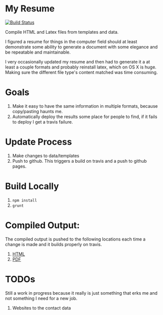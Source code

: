 # My Resume

[![Build Status](https://travis-ci.org/tgsoverly/resume.svg?branch=master)](https://travis-ci.org/tgsoverly/resume)

Compile HTML and Latex files from templates and data.  

I figured a resume for things in the computer field should at least demonstrate some ability to generate a document with some elegance and be repeatable and maintainable.  

I very occasionally updated my resume and then had to generate it a at least a couple formats and probably reinstall latex, which on OS X is huge.  Making sure the different file type's content matched was time consuming.

# Goals

1. Make it easy to have the same information in multiple formats, because copy/pasting haunts me.
1. Automatically deploy the results some place for people to find, if it fails to deploy I get a travis failure.

# Update Process

1. Make changes to data/templates
1. Push to github.  This triggers a build on travis and a push to github pages.

# Build Locally

1. `npm install`
1. `grunt`

# Compiled Output:

The compiled output is pushed to the following locations each time a change is made and it builds properly on travis.

1. [HTML](http://tgsoverly.github.io/resume/cv.html)
1. [PDF](http://tgsoverly.github.io/resume/cv.pdf)

# TODOs

Still a work in progress because it really is just something that erks me and not something I need for a new job.

1. Websites to the contact data
